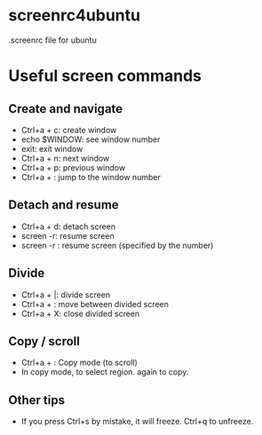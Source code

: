 # screenrc4ubuntu
.screenrc file for ubuntu

# Useful screen commands

## Create and navigate
- Ctrl+a + c: create window
- echo $WINDOW: see window number
- exit: exit window
- Ctrl+a + n: next window
- Ctrl+a + p: previous window
- Ctrl+a + <number>: jump to the window number

## Detach and resume
- Ctrl+a + d: detach screen
- screen -r: resume screen
- screen -r <number>: resume screen (specified by the number)

## Divide
- Ctrl+a + |: divide screen
- Ctrl+a + <Tab>: move between divided screen
- Ctrl+a + X: close divided screen

## Copy / scroll
- Ctrl+a + <ESC>: Copy mode (to scroll)
- In copy mode, <Space> to select region. <Space> again to copy.

## Other tips
- If you press Ctrl+s by mistake, it will freeze. Ctrl+q to unfreeze.
